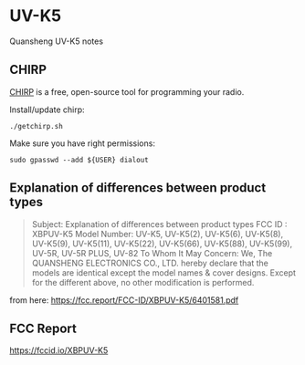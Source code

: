 # UV-K5
Quansheng UV-K5 notes

## CHIRP

[CHIRP](https://chirpmyradio.com/) is a free, open-source tool for programming your radio.

Install/update chirp:
```
./getchirp.sh
```

Make sure you have right permissions:
```
sudo gpasswd --add ${USER} dialout
```

## Explanation of differences between product types

> Subject: Explanation of differences between product types
> FCC ID : XBPUV-K5
> Model Number: UV-K5, UV-K5(2), UV-K5(6), UV-K5(8), UV-K5(9), UV-K5(11),
> UV-K5(22), UV-K5(66), UV-K5(88), UV-K5(99), UV-5R, UV-5R PLUS, UV-82
> To Whom It May Concern:
> We, The QUANSHENG ELECTRONICS CO., LTD. hereby declare that the models are
> identical except the model names & cover designs.
> Except for the different above, no other modification is performed.

from here: https://fcc.report/FCC-ID/XBPUV-K5/6401581.pdf

## FCC Report
https://fccid.io/XBPUV-K5

